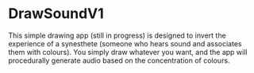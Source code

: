 # DrawSoundV1

This simple drawing app (still in progress) is designed to invert the experience of a synesthete (someone who hears sound and associates them with colours).
You simply draw whatever you want, and the app will procedurally generate audio based on the concentration of colours.
